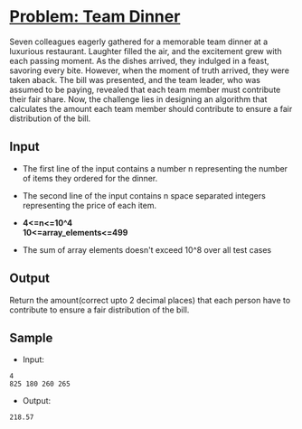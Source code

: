 # [Problem: Team Dinner](https://my.newtonschool.co/playground/code/96gc4rvdiisg)

Seven colleagues eagerly gathered for a memorable team dinner at a luxurious restaurant. Laughter filled the air, and the excitement grew with each passing moment. As the dishes arrived, they indulged in a feast, savoring every bite. However, when the moment of truth arrived, they were taken aback. The bill was presented, and the team leader, who was assumed to be paying, revealed that each team member must contribute their fair share. Now, the challenge lies in designing an algorithm that calculates the amount each team member should contribute to ensure a fair distribution of the bill.

## Input

- The first line of the input contains a number n representing the number of items they ordered for the dinner.
- The second line of the input contains n space separated integers representing the price of each item.
- **4<=n<=10^4 <br> 10<=array_elements<=499**

- The sum of array elements doesn't exceed 10^8 over all test cases

## Output

Return the amount(correct upto 2 decimal places) that each person have to contribute to ensure a fair distribution of the bill.

## Sample

- Input:
```
4
825 180 260 265
```

- Output:
```
218.57
```
